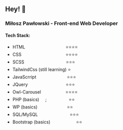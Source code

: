 ## Hey! 👋

### Miłosz Pawłowski - Front-end Web Developer

#### Tech Stack:
- HTML &nbsp;&nbsp;&nbsp;&nbsp;&nbsp;&nbsp;&nbsp;&nbsp;&nbsp;&nbsp;&nbsp;&nbsp;&nbsp;&nbsp;&nbsp;&nbsp;&nbsp;&nbsp;&nbsp;&nbsp;&nbsp;&nbsp;&nbsp;&nbsp;&nbsp;&nbsp;&nbsp;&nbsp;&nbsp;&nbsp;&nbsp;&nbsp;⭐⭐⭐⭐
- CSS &nbsp;&nbsp;&nbsp;&nbsp;&nbsp;&nbsp;&nbsp;&nbsp;&nbsp;&nbsp;&nbsp;&nbsp;&nbsp;&nbsp;&nbsp;&nbsp;&nbsp;&nbsp;&nbsp;&nbsp;&nbsp;&nbsp;&nbsp;&nbsp;&nbsp;&nbsp;&nbsp;&nbsp;&nbsp;&nbsp;&nbsp;&nbsp;&nbsp;&nbsp; ⭐⭐⭐⭐
- SCSS &nbsp;&nbsp;&nbsp;&nbsp;&nbsp;&nbsp;&nbsp;&nbsp;&nbsp;&nbsp;&nbsp;&nbsp;&nbsp;&nbsp;&nbsp;&nbsp;&nbsp;&nbsp;&nbsp;&nbsp;&nbsp;&nbsp;&nbsp;&nbsp;&nbsp;&nbsp;&nbsp;&nbsp;&nbsp;&nbsp;&nbsp;&nbsp;&nbsp;⭐⭐⭐
- TailwindCss (still learning) ⭐
- JavaScrript &nbsp;&nbsp;&nbsp;&nbsp;&nbsp;&nbsp;&nbsp;&nbsp;&nbsp;&nbsp;&nbsp;&nbsp;&nbsp;&nbsp;&nbsp;&nbsp;&nbsp;&nbsp;&nbsp;&nbsp;&nbsp;&nbsp;&nbsp;                 ⭐⭐⭐
- JQuery &nbsp;&nbsp;&nbsp;&nbsp;&nbsp;&nbsp;&nbsp;&nbsp;&nbsp;&nbsp;&nbsp;&nbsp;&nbsp;&nbsp;&nbsp;&nbsp;&nbsp;&nbsp;&nbsp;&nbsp;&nbsp;&nbsp;&nbsp;&nbsp;&nbsp;&nbsp;&nbsp;&nbsp;&nbsp;                      ⭐⭐⭐
- Owl-Carousel &nbsp;&nbsp;&nbsp;&nbsp;&nbsp;&nbsp;&nbsp;&nbsp;&nbsp;&nbsp;&nbsp;&nbsp;&nbsp;&nbsp;&nbsp;&nbsp;&nbsp;&nbsp;                 ⭐⭐⭐⭐
- PHP (basics) &nbsp;&nbsp;&nbsp;&nbsp;;&nbsp;&nbsp;&nbsp;&nbsp;&nbsp;&nbsp;&nbsp;&nbsp;&nbsp;&nbsp;&nbsp;&nbsp;&nbsp;&nbsp;&nbsp;&nbsp;&nbsp;                 ⭐⭐
- WP (basics) &nbsp;&nbsp;&nbsp;&nbsp;&nbsp;&nbsp;&nbsp;&nbsp;&nbsp;&nbsp;&nbsp;&nbsp;&nbsp;&nbsp;&nbsp;&nbsp;&nbsp;&nbsp;&nbsp;&nbsp;&nbsp;&nbsp;                 ⭐⭐
- SQL/MySQL &nbsp;&nbsp;&nbsp;&nbsp;&nbsp;&nbsp;&nbsp;&nbsp;&nbsp;&nbsp;&nbsp;&nbsp;&nbsp;&nbsp;&nbsp;&nbsp;&nbsp;&nbsp;&nbsp;&nbsp;&nbsp;&nbsp;&nbsp;&nbsp;                    ⭐⭐⭐
- Bootstrap (basics) &nbsp;&nbsp;&nbsp;&nbsp;&nbsp;&nbsp;&nbsp;&nbsp;&nbsp;&nbsp;&nbsp;&nbsp;&nbsp;&nbsp;&nbsp;&nbsp;&nbsp;&nbsp;&nbsp;          ⭐⭐
